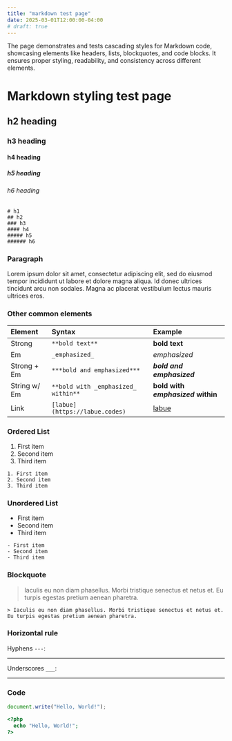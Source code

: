 ```yaml
---
title: "markdown test page"
date: 2025-03-01T12:00:00-04:00
# draft: true
---
```


The page demonstrates and tests cascading styles for Markdown code, showcasing elements like headers, lists, blockquotes, and code blocks. It ensures proper styling, readability, and consistency across different elements.

<!--more-->

# Markdown styling test page

## h2 heading

### h3 heading

#### h4 heading

##### h5 heading

###### h6 heading

```
# h1
## h2
### h3
#### h4
##### h5
###### h6
```

### Paragraph

Lorem ipsum dolor sit amet, consectetur adipiscing elit, sed do eiusmod tempor incididunt ut labore et dolore magna aliqua. Id donec ultrices tincidunt arcu non sodales. Magna ac placerat vestibulum lectus mauris ultrices eros.

### Other common elements

| Element | Syntax | Example |
| :------- | :------ | :------- |
| Strong | `**bold text**` | **bold text** |
| Em | `_emphasized_` | _emphasized_ |
| Strong + Em | `***bold and emphasized***` | ***bold and emphasized*** |
| String w/ Em | `**bold with _emphasized_ within**` | **bold with _emphasized_ within** |
| Link | `[labue](https://labue.codes)` | [labue](https://labue.codes) |

### Ordered List

1. First item
2. Second item
3. Third item

```
1. First item
2. Second item
3. Third item
```

### Unordered List

- First item
- Second item
- Third item

```
- First item
- Second item
- Third item
```

### Blockquote

> Iaculis eu non diam phasellus. Morbi tristique senectus et netus et. Eu turpis egestas pretium aenean pharetra.

```
> Iaculis eu non diam phasellus. Morbi tristique senectus et netus et. Eu turpis egestas pretium aenean pharetra.
```

### Horizontal rule

Hyphens `---`:

---

Underscores `___`:

___


### Code

```js
document.write("Hello, World!");
```

```php
<?php
  echo "Hello, World!";
?>
```
